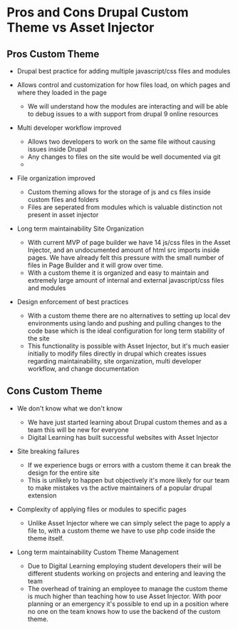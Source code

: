 # Pros and Cons Drupal Custom Theme vs Asset Injector

## Pros Custom Theme

- Drupal best practice for adding multiple javascript/css files and modules
- Allows control and customization for how files load, on which pages and where they loaded in the page
    - We will understand how the modules are interacting and will be able to debug issues to a with support from
      drupal 9 online resources
      
- Multi developer workflow improved
    - Allows two developers to work on the same file without causing issues inside Drupal
    - Any changes to files on the site would be well documented via git
    - 
- File organization improved
    - Custom theming allows for the storage of js and cs files inside custom files and folders
    - Files are seperated from modules which is valuable distinction not present in asset injector
  
- Long term maintainability Site Organization
  - With current MVP of page builder we have 14 js/css files in the Asset Injector, and an undocumented amount of
    html src imports inside pages. We have already felt this pressure with the small number of files in Page Builder and it will grow over time.
  - With a custom theme it is organized and easy to maintain and extremely large amount of internal and external 
    javascript/css files and modules

- Design enforcement of best practices
  - With a custom theme there are no alternatives to setting up local dev environments using lando and pushing and 
    pulling changes to the code base which is the ideal configuration for long term stability of the site
  - This functionality is possible with Asset Injector, but it's much easier initially to modify files directly in 
    drupal which creates issues regarding maintainability, site organization, multi developer workflow, and change 
    documentation


## Cons Custom Theme

- We don't know what we don't know
    - We have just started learning about Drupal custom themes and as a team this will be new for everyone
    - Digital Learning has built successful websites with Asset Injector 
      
- Site breaking failures 
    - If we experience bugs or errors with a custom theme it can break the design for the entire site
    - This is unlikely to happen but objectively it's more likely for our team to make mistakes vs 
      the active maintainers of a popular drupal extension
      
- Complexity of applying files or modules to specific pages 
    - Unlike Asset Injector where we can simply select the page to apply a file to, with a custom theme we have to use 
    php code inside the theme itself.
      
- Long term maintainability Custom Theme Management 
    - Due to Digital Learning employing student developers their will be different students working on 
      projects and entering and leaving the team
    - The overhead of training an employee to manage the custom theme is much higher than teaching how to use 
      Asset Injector. With poor planning or an emergency it's possible to end up in a position where no one on the 
      team knows how to use the backend of the custom theme. 
      
      

